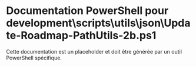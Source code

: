 # Documentation PowerShell pour development\scripts\utils\json\Update-Roadmap-PathUtils-2b.ps1

Cette documentation est un placeholder et doit être générée par un outil PowerShell spécifique.
